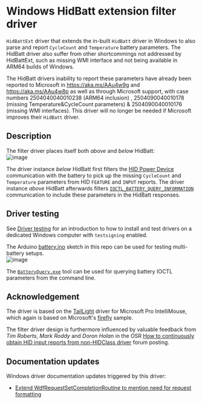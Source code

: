 # Windows HidBatt extension filter driver
`HidBattExt` driver that extends the in-built `HidBatt` driver in Windows to also parse and report `CycleCount` and `Temperature` battery parameters. The HidBatt driver also suffer from other shortcommings not addressed by HidBattExt, such as missing WMI interface and not being available in ARM64 builds of Windows.

The HidBatt drivers inability to report these parameters have already been reported to Microsoft in https://aka.ms/AAu4w9g and https://aka.ms/AAu4w8p as well as through Microsoft support, with case numbers 2504040040010238 (ARM64 inclusion) , 2504090040010178 (missing Temperature&CycleCount parameters)  & 2504090040010176 (missing WMI interfaces). This driver will no longer be needed if Microsoft improves their `HidBatt` driver.

## Description
The filter driver places itself both _above_ and _below_ HidBatt:  
![image](https://github.com/user-attachments/assets/d435277d-3bb9-46ed-8a42-392e3da676ea)

The driver instance _below_ HidBatt first filters the [HID Power Device](https://www.usb.org/sites/default/files/pdcv11.pdf) communication with the battery to pick up the missing `CycleCount` and `Temperature` parameters from HID `FEATURE` and `INPUT` reports. The driver instance _above_ HidBatt afterwards filters [`IOCTL_BATTERY_QUERY_INFORMATION`](https://learn.microsoft.com/en-us/windows/win32/power/ioctl-battery-query-information) communication to include these parameters in the HidBatt responses.

## Driver testing
See [Driver testing](https://github.com/forderud/IntelliMouseDriver/wiki/Driver-testing) for an introduction to how to install and test drivers on a dedicated Windows computer with `testsigning` enabled.

The Arduino [battery.ino](/battery/battery.ino) sketch in this repo can be used for testing multi-battery setups.  
![image](https://github.com/user-attachments/assets/98040437-5968-4a44-92ac-492e858bf216)  

The [`BatteryQuery.exe`](https://github.com/forderud/BatterySimulator) tool can be used for querying battery IOCTL parameters from the command line.

## Acknowledgement
The driver is based on the [TailLight](https://github.com/forderud/IntelliMouseDriver/tree/main/TailLight) driver for Microsoft Pro IntelliMouse, which again is based on Microsoft's [firefly](https://github.com/microsoft/Windows-driver-samples/tree/main/hid/firefly) sample.

The filter driver design is furthermore influenced by valuable feedback from _Tim Roberts_, _Mark Roddy_ and _Doron Holan_ in the OSR [How to continuously obtain HID input reports from non-HIDClass driver](https://community.osr.com/t/how-to-continuously-obtain-hid-input-reports-from-non-hidclass-driver/59447/19) forum posting.

## Documentation updates
Windows driver documentation updates triggered by this driver:
* [Extend WdfRequestSetCompletionRoutine to mention need for request formatting](https://github.com/MicrosoftDocs/windows-driver-docs-ddi/pull/1601)
